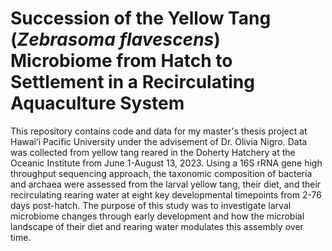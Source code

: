 # Succession of the Yellow Tang (*Zebrasoma flavescens*) Microbiome from Hatch to Settlement in a Recirculating Aquaculture System
This repository contains code and data for my master's thesis project at Hawaiʻi Pacific University under the advisement of Dr. Olivia Nigro. Data was collected from yellow tang reared in the Doherty Hatchery at the Oceanic Institute from June 1-August 13, 2023. Using a 16S rRNA gene high throughput sequencing approach, the taxonomic composition of bacteria and archaea were assessed from the larval yellow tang, their diet, and their recirculating rearing water at eight key developmental timepoints from 2-76 days post-hatch. The purpose of this study was to investigate larval microbiome changes through early development and how the microbial landscape of their diet and rearing water modulates this assembly over time.
